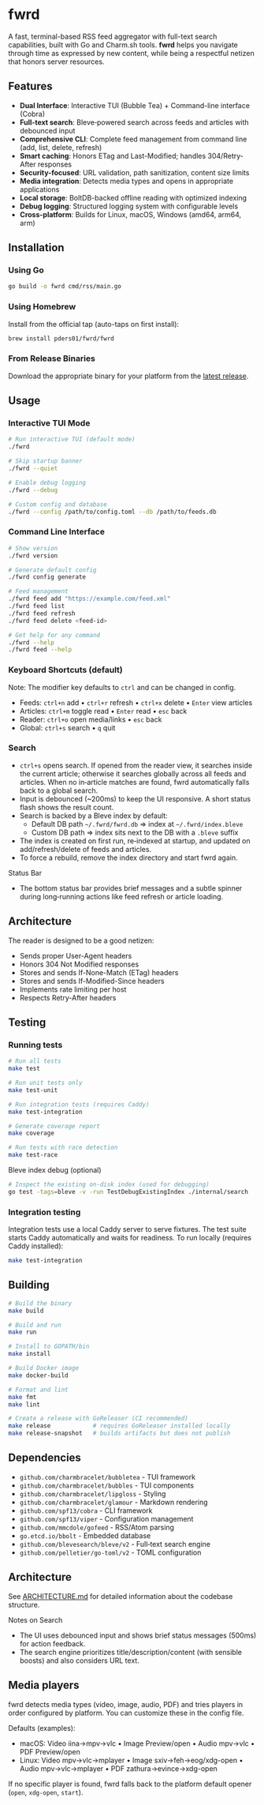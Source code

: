 # fwrd

A fast, terminal-based RSS feed aggregator with full-text search capabilities, built with Go and Charm.sh tools. **fwrd** helps you navigate through time as expressed by new content, while being a respectful netizen that honors server resources.

## Features

- **Dual Interface**: Interactive TUI (Bubble Tea) + Command-line interface (Cobra)
- **Full‑text search**: Bleve‑powered search across feeds and articles with debounced input
- **Comprehensive CLI**: Complete feed management from command line (add, list, delete, refresh)
- **Smart caching**: Honors ETag and Last-Modified; handles 304/Retry-After responses
- **Security-focused**: URL validation, path sanitization, content size limits
- **Media integration**: Detects media types and opens in appropriate applications
- **Local storage**: BoltDB-backed offline reading with optimized indexing
- **Debug logging**: Structured logging system with configurable levels
- **Cross-platform**: Builds for Linux, macOS, Windows (amd64, arm64, arm)

## Installation

### Using Go

```bash
go build -o fwrd cmd/rss/main.go
```

### Using Homebrew

Install from the official tap (auto-taps on first install):

```bash
brew install pders01/fwrd/fwrd
```

### From Release Binaries

Download the appropriate binary for your platform from the [latest release](https://github.com/pders01/fwrd/releases/latest).

## Usage

### Interactive TUI Mode

```bash
# Run interactive TUI (default mode)
./fwrd

# Skip startup banner
./fwrd --quiet

# Enable debug logging
./fwrd --debug

# Custom config and database
./fwrd --config /path/to/config.toml --db /path/to/feeds.db
```

### Command Line Interface

```bash
# Show version
./fwrd version

# Generate default config
./fwrd config generate

# Feed management
./fwrd feed add "https://example.com/feed.xml"
./fwrd feed list
./fwrd feed refresh
./fwrd feed delete <feed-id>

# Get help for any command
./fwrd --help
./fwrd feed --help
```

### Keyboard Shortcuts (default)

Note: The modifier key defaults to `ctrl` and can be changed in config.

- Feeds: `ctrl+n` add • `ctrl+r` refresh • `ctrl+x` delete • `Enter` view articles
- Articles: `ctrl+m` toggle read • `Enter` read • `esc` back
- Reader: `ctrl+o` open media/links • `esc` back
- Global: `ctrl+s` search • `q` quit

### Search

- `ctrl+s` opens search. If opened from the reader view, it searches inside the current article; otherwise it searches globally across all feeds and articles. When no in‑article matches are found, fwrd automatically falls back to a global search.
- Input is debounced (~200ms) to keep the UI responsive. A short status flash shows the result count.
- Search is backed by a Bleve index by default:
  - Default DB path `~/.fwrd/fwrd.db` ⇒ index at `~/.fwrd/index.bleve`
  - Custom DB path ⇒ index sits next to the DB with a `.bleve` suffix
- The index is created on first run, re‑indexed at startup, and updated on add/refresh/delete of feeds and articles.
- To force a rebuild, remove the index directory and start fwrd again.

Status Bar

- The bottom status bar provides brief messages and a subtle spinner during long‑running actions like feed refresh or article loading.

## Architecture

The reader is designed to be a good netizen:
- Sends proper User-Agent headers
- Honors 304 Not Modified responses
- Stores and sends If-None-Match (ETag) headers
- Stores and sends If-Modified-Since headers
- Implements rate limiting per host
- Respects Retry-After headers

## Testing

### Running tests

```bash
# Run all tests
make test

# Run unit tests only
make test-unit

# Run integration tests (requires Caddy)
make test-integration

# Generate coverage report
make coverage

# Run tests with race detection
make test-race
```

Bleve index debug (optional)

```bash
# Inspect the existing on-disk index (used for debugging)
go test -tags=bleve -v -run TestDebugExistingIndex ./internal/search
```

### Integration testing

Integration tests use a local Caddy server to serve fixtures. The test suite starts Caddy automatically and waits for readiness. To run locally (requires Caddy installed):

```bash
make test-integration
```

## Building

```bash
# Build the binary
make build

# Build and run
make run

# Install to GOPATH/bin
make install

# Build Docker image
make docker-build

# Format and lint
make fmt
make lint

# Create a release with GoReleaser (CI recommended)
make release            # requires GoReleaser installed locally
make release-snapshot   # builds artifacts but does not publish
```

## Dependencies

- `github.com/charmbracelet/bubbletea` - TUI framework
- `github.com/charmbracelet/bubbles` - TUI components  
- `github.com/charmbracelet/lipgloss` - Styling
- `github.com/charmbracelet/glamour` - Markdown rendering
- `github.com/spf13/cobra` - CLI framework
- `github.com/spf13/viper` - Configuration management
- `github.com/mmcdole/gofeed` - RSS/Atom parsing
- `go.etcd.io/bbolt` - Embedded database
- `github.com/blevesearch/bleve/v2` - Full‑text search engine
- `github.com/pelletier/go-toml/v2` - TOML configuration

## Architecture

See [ARCHITECTURE.md](ARCHITECTURE.md) for detailed information about the codebase structure.

Notes on Search
- The UI uses debounced input and shows brief status messages (500ms) for action feedback.
- The search engine prioritizes title/description/content (with sensible boosts) and also considers URL text.

## Media players

fwrd detects media types (video, image, audio, PDF) and tries players in order configured by platform. You can customize these in the config file.

Defaults (examples):
- macOS: Video iina→mpv→vlc • Image Preview/open • Audio mpv→vlc • PDF Preview/open
- Linux: Video mpv→vlc→mplayer • Image sxiv→feh→eog/xdg-open • Audio mpv→vlc→mplayer • PDF zathura→evince→xdg-open

If no specific player is found, fwrd falls back to the platform default opener (`open`, `xdg-open`, `start`).
